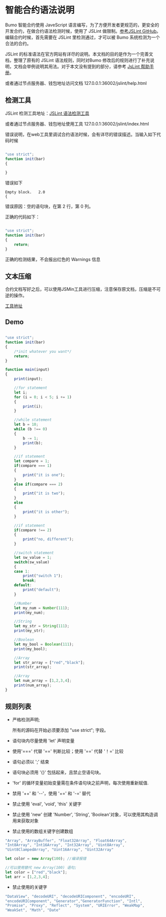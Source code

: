 # **智能合约语法说明**
Bumo 智能合约使用 JaveScript 语言编写，为了方便开发者更规范的，更安全的开发合约，在做合约语法检测时候，使用了 JSLint 做限制。[参考JSLint GitHub](./)。编辑合约时候，首先需要在 JSLint 里检测通过，才可以被 Bumo 系统检测为一个合法的合约。

JSLint 的标准语法在官方网站有详尽的说明。本文档的目的是作为一个完善文档，整理了原有的 JSLint 语法规则，同时对Bumo 修改后的规则进行了补充说明，文档会举例说明其用法。对于本文没有提到的部分，请参考 [JsLint 帮助手册](http://bumo.chinacloudapp.cn:36002/help.html)。

或者通过节点服务器、钱包地址访问文档 127.0.0.1:36002/jslint/help.html

## **检测工具**
   JSLint 检测工具地址：[JSLint 语法检测工具](http://bumo.chinacloudapp.cn:36002/jslint.html "JSLint 语法检测工具")

   或者通过节点服务器、钱包地址使用工具 127.0.0.1:36002/jslint/index.html

错误说明，在web工具里调试合约语法时候，会有详尽的错误描述。当输入如下代码时候

```javascript

"use strict";
function init(bar)
{
    
}
```

错误如下

```
Empty block.   2.0
{
```

错误原因：空的语句块，在第 2 行，第 0 列。

正确的代码如下：

```javascript

"use strict";
function init(bar)
{
    return;    
}
```

正确的检测结果，不会报出红色的 Warnings 信息

## **文本压缩**
合约文档写好之后，可以使用JSMin工具进行压缩，注意保存原文档，压缩是不可逆的操作。

[工具地址](../../../deploy/jsmin/)

## **Demo**
```javascript

"use strict";
function init(bar)
{
    /*init whatever you want*/
    return;
}

function main(input) 
{
    print(input);

    //for statement
    let i;
    for (i = 0; i < 5; i += 1) 
    {
        print(i);
    }

    //while statement
    let b = 10;
    while (b !== 0) 
    {
        b -= 1;
        print(b);
    }

    //if statement
    let compare = 1;
    if(compare === 1)
    {
        print("it is one");
    }
    else if(compare === 2)
    {
        print("it is two");
    }
    else
    {
        print("it is other");
    }

    //if statement
    if(compare !== 2)
    {
        print("no, different");
    }

    //switch statement
    let sw_value = 1;
    switch(sw_value)
    {
    case 1:
        print("switch 1");
        break;
    default:
        print("default");
    }

    //Number
    let my_num = Number(111);
    print(my_num);

    //String
    let my_str = String(111);
    print(my_str);

    //Boolean
    let my_bool = Boolean(111);
    print(my_bool);

    //Array
    let str_array = ["red","black"]; 
    print(str_array);

    //Array
    let num_array = [1,2,3,4];
    print(num_array);
}
```

## **规则列表**
 
- 严格检测声明;

   所有的源码在开始必须要添加 "use strict"; 字段。

- 语句块内尽量使用 'let' 声明变量

- 使用'===' 代替 '==' 判断比较；使用 '==' 代替 '！=' 比较

- 语句必须以 ';' 结束 

- 语句块必须用 '{}' 包括起来，且禁止空语句块。

- 'for' 的循环变量初始变量需在条件语句块之前声明，每次使用重新赋值.

- 禁用 '++' 和 '--'，使用 '+=' 和 '-=' 替代

- 禁止使用 'eval', 'void', 'this' 关键字

- 禁止使用 'new' 创建 'Number', 'String', 'Boolean'对象，可以使用其构造调用来获取对象

- 禁止使用的数组关键字创建数组

```javascript
"Array", "ArrayBuffer", "Float32Array", "Float64Array", 
"Int8Array", "Int16Array", "Int32Array", "Uint8Array", 
"Uint8ClampedArray", "Uint16Array", "Uint32Array"

let color = new Array(100); //编译报错

//可以使用替代 new Array(100) 语句;
let color = ["red","black"]; 
let arr = [1,2,3,4];
```

- 禁止使用的关键字
```javascript
"DataView", "decodeURI", "decodeURIComponent", "encodeURI", 
"encodeURIComponent", "Generator","GeneratorFunction", "Intl", 
"Promise", "Proxy", "Reflect", "System", "URIError", "WeakMap", 
"WeakSet", "Math", "Date"
```
